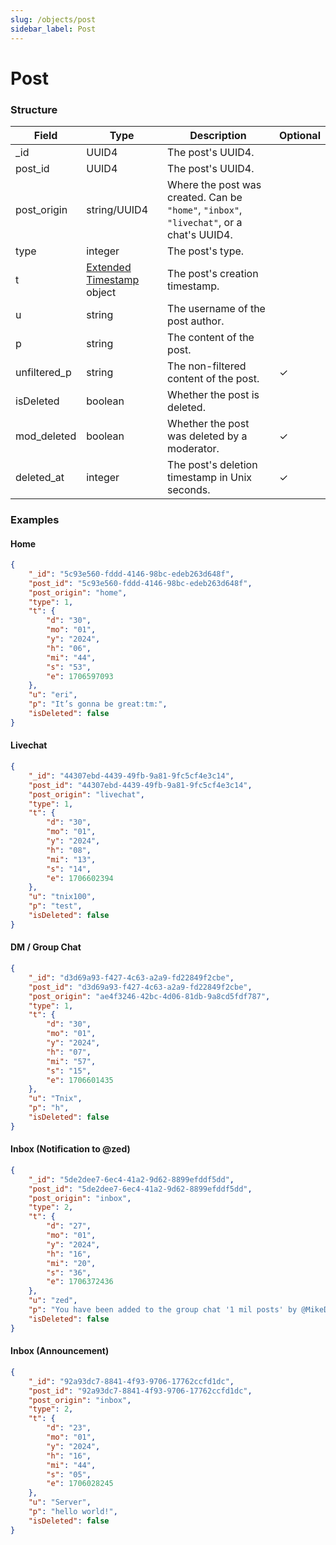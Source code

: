 ```yaml
---
slug: /objects/post
sidebar_label: Post
---
```


# Post

### Structure
| Field | Type | Description | Optional |
| - | - | - | - |
| _id | UUID4 | The post's UUID4. | |
| post_id | UUID4 | The post's UUID4. | |
| post_origin | string/UUID4 | Where the post was created. Can be `"home"`, `"inbox"`, `"livechat"`, or a chat's UUID4. | |
| type | integer | The post's type. | |
| t | [Extended Timestamp](/objects/extended-timestamp) object | The post's creation timestamp. | |
| u | string | The username of the post author. | |
| p | string | The content of the post. | |
| unfiltered_p | string | The non-filtered content of the post. | ✓ |
| isDeleted | boolean | Whether the post is deleted. | |
| mod_deleted | boolean | Whether the post was deleted by a moderator. | ✓ |
| deleted_at | integer | The post's deletion timestamp in Unix seconds. | ✓ |

### Examples
#### Home
```json
{
    "_id": "5c93e560-fddd-4146-98bc-edeb263d648f",
    "post_id": "5c93e560-fddd-4146-98bc-edeb263d648f",
    "post_origin": "home",
    "type": 1,
    "t": {
        "d": "30",
        "mo": "01",
        "y": "2024",
        "h": "06",
        "mi": "44",
        "s": "53",
        "e": 1706597093
    },
    "u": "eri",
    "p": "It’s gonna be great:tm:",
    "isDeleted": false
}
```

#### Livechat
```json
{
    "_id": "44307ebd-4439-49fb-9a81-9fc5cf4e3c14",
    "post_id": "44307ebd-4439-49fb-9a81-9fc5cf4e3c14",
    "post_origin": "livechat",
    "type": 1,
    "t": {
        "d": "30",
        "mo": "01",
        "y": "2024",
        "h": "08",
        "mi": "13",
        "s": "14",
        "e": 1706602394
    },
    "u": "tnix100",
    "p": "test",
    "isDeleted": false
}
```

#### DM / Group Chat
```json
{
    "_id": "d3d69a93-f427-4c63-a2a9-fd22849f2cbe",
    "post_id": "d3d69a93-f427-4c63-a2a9-fd22849f2cbe",
    "post_origin": "ae4f3246-42bc-4d06-81db-9a8cd5fdf787",
    "type": 1,
    "t": {
        "d": "30",
        "mo": "01",
        "y": "2024",
        "h": "07",
        "mi": "57",
        "s": "15",
        "e": 1706601435
    },
    "u": "Tnix",
    "p": "h",
    "isDeleted": false
}
```

#### Inbox (Notification to @zed)
```json
{
    "_id": "5de2dee7-6ec4-41a2-9d62-8899efddf5dd",
    "post_id": "5de2dee7-6ec4-41a2-9d62-8899efddf5dd",
    "post_origin": "inbox",
    "type": 2,
    "t": {
        "d": "27",
        "mo": "01",
        "y": "2024",
        "h": "16",
        "mi": "20",
        "s": "36",
        "e": 1706372436
    },
    "u": "zed",
    "p": "You have been added to the group chat '1 mil posts' by @MikeDEV!",
    "isDeleted": false
}
```

#### Inbox (Announcement)
```json
{
    "_id": "92a93dc7-8841-4f93-9706-17762ccfd1dc",
    "post_id": "92a93dc7-8841-4f93-9706-17762ccfd1dc",
    "post_origin": "inbox",
    "type": 2,
    "t": {
        "d": "23",
        "mo": "01",
        "y": "2024",
        "h": "16",
        "mi": "44",
        "s": "05",
        "e": 1706028245
    },
    "u": "Server",
    "p": "hello world!",
    "isDeleted": false
}
```
